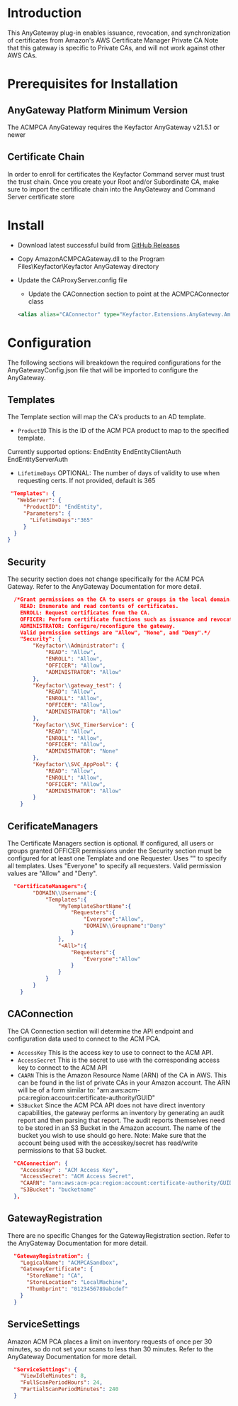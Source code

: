 # Introduction
This AnyGateway plug-in enables issuance, revocation, and synchronization of certificates from Amazon's AWS Certificate Manager Private CA
Note that this gateway is specific to Private CAs, and will not work against other AWS CAs.

# Prerequisites for Installation

## AnyGateway Platform Minimum Version
The ACMPCA AnyGateway requires the Keyfactor AnyGateway v21.5.1 or newer

## Certificate Chain

In order to enroll for certificates the Keyfactor Command server must trust the trust chain. Once you create your Root and/or Subordinate CA, make sure to import the certificate chain into the AnyGateway and Command Server certificate store


# Install
* Download latest successful build from [GitHub Releases](../../releases/latest)

* Copy AmazonACMPCAGateway.dll to the Program Files\Keyfactor\Keyfactor AnyGateway directory

* Update the CAProxyServer.config file
  * Update the CAConnection section to point at the ACMPCAConnector class
  ```xml
  <alias alias="CAConnector" type="Keyfactor.Extensions.AnyGateway.Amazon.ACMPCA.ACMPCAConnector, AmazonACMPCAGateway"/>
  ```

# Configuration
The following sections will breakdown the required configurations for the AnyGatewayConfig.json file that will be imported to configure the AnyGateway.

## Templates
The Template section will map the CA's products to an AD template.
* ```ProductID```
This is the ID of the ACM PCA product to map to the specified template.

Currently supported options:
EndEntity
EndEntityClientAuth
EndEntityServerAuth

* ```LifetimeDays```
OPTIONAL: The number of days of validity to use when requesting certs. If not provided, default is 365

 ```json
  "Templates": {
	"WebServer": {
      "ProductID": "EndEntity",
      "Parameters": {
		"LifetimeDays":"365"
      }
   }
}
 ```
 
## Security
The security section does not change specifically for the ACM PCA Gateway.  Refer to the AnyGateway Documentation for more detail.
```json
  /*Grant permissions on the CA to users or groups in the local domain.
	READ: Enumerate and read contents of certificates.
	ENROLL: Request certificates from the CA.
	OFFICER: Perform certificate functions such as issuance and revocation. This is equivalent to "Issue and Manage" permission on the Microsoft CA.
	ADMINISTRATOR: Configure/reconfigure the gateway.
	Valid permission settings are "Allow", "None", and "Deny".*/
    "Security": {
        "Keyfactor\\Administrator": {
            "READ": "Allow",
            "ENROLL": "Allow",
            "OFFICER": "Allow",
            "ADMINISTRATOR": "Allow"
        },
        "Keyfactor\\gateway_test": {
            "READ": "Allow",
            "ENROLL": "Allow",
            "OFFICER": "Allow",
            "ADMINISTRATOR": "Allow"
        },		
        "Keyfactor\\SVC_TimerService": {
            "READ": "Allow",
            "ENROLL": "Allow",
            "OFFICER": "Allow",
            "ADMINISTRATOR": "None"
        },
        "Keyfactor\\SVC_AppPool": {
            "READ": "Allow",
            "ENROLL": "Allow",
            "OFFICER": "Allow",
            "ADMINISTRATOR": "Allow"
        }
    }
```
## CerificateManagers
The Certificate Managers section is optional.
	If configured, all users or groups granted OFFICER permissions under the Security section
	must be configured for at least one Template and one Requester. 
	Uses "<All>" to specify all templates. Uses "Everyone" to specify all requesters.
	Valid permission values are "Allow" and "Deny".
```json
  "CertificateManagers":{
		"DOMAIN\\Username":{
			"Templates":{
				"MyTemplateShortName":{
					"Requesters":{
						"Everyone":"Allow",
						"DOMAIN\\Groupname":"Deny"
					}
				},
				"<All>":{
					"Requesters":{
						"Everyone":"Allow"
					}
				}
			}
		}
	}
```
## CAConnection
The CA Connection section will determine the API endpoint and configuration data used to connect to the ACM PCA. 
* ```AccessKey```
This is the access key to use to connect to the ACM API.
* ```AccessSecret```
This is the secret to use with the corresponding access key to connect to the ACM API
* ```CAARN```
This is the Amazon Resource Name (ARN) of the CA in AWS. This can be found in the list of private CAs in your Amazon account.
The ARN will be of a form similar to: "arn:aws:acm-pca:region:account:certificate-authority/GUID"
* ```S3Bucket```
Since the ACM PCA API does not have direct inventory capabilities, the gateway performs an inventory by generating an audit report and then parsing that report.
The audit reports themselves need to be stored in an S3 Bucket in the Amazon account. The name of the bucket you wish to use should go here.
Note: Make sure that the account being used with the accesskey/secret has read/write permissions to that S3 bucket.

```json
  "CAConnection": {
	"AccessKey" : "ACM Access Key",
    "AccessSecret": "ACM Access Secret",
    "CAARN": "arn:aws:acm-pca:region:account:certificate-authority/GUID",
    "S3Bucket": "bucketname"
  },
```
## GatewayRegistration
There are no specific Changes for the GatewayRegistration section. Refer to the AnyGateway Documentation for more detail.
```json
  "GatewayRegistration": {
    "LogicalName": "ACMPCASandbox",
    "GatewayCertificate": {
      "StoreName": "CA",
      "StoreLocation": "LocalMachine",
      "Thumbprint": "0123456789abcdef"
    }
  }
```

## ServiceSettings

Amazon ACM PCA places a limit on inventory requests of once per 30 minutes, so do not set your scans to less than 30 minutes.
Refer to the AnyGateway Documentation for more detail.
```json
  "ServiceSettings": {
    "ViewIdleMinutes": 8,
    "FullScanPeriodHours": 24,
	"PartialScanPeriodMinutes": 240 
  }
```
